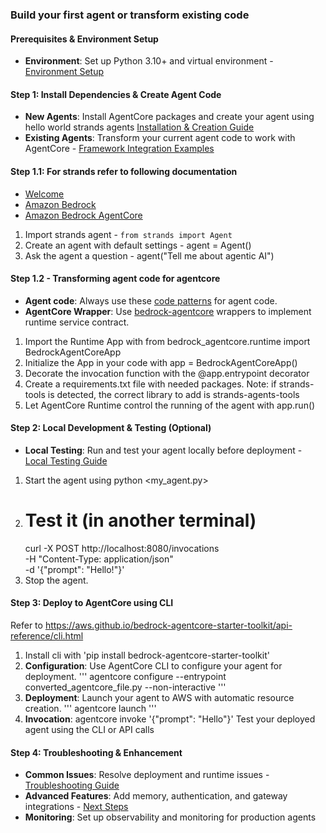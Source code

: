 ### Build your first agent or transform existing code

#### Prerequisites & Environment Setup
- **Environment**: Set up Python 3.10+ and virtual environment - [Environment Setup](https://aws.github.io/bedrock-agentcore-starter-toolkit/user-guide/runtime/quickstart.html#step-0-setup-folder-and-virtual-environment)

#### Step 1: Install Dependencies & Create Agent Code
- **New Agents**: Install AgentCore packages and create your agent using hello world strands agents  [Installation & Creation Guide](https://aws.github.io/bedrock-agentcore-starter-toolkit/user-guide/runtime/quickstart.html#step-1-install-and-create-your-agent)
- **Existing Agents**: Transform your current agent code to work with AgentCore - [Framework Integration Examples](https://aws.github.io/bedrock-agentcore-starter-toolkit/examples/index.html)

#### Step 1.1: For strands refer to following documentation 
- [Welcome](https://strandsagents.com/latest/documentation/docs/index.md)
- [Amazon Bedrock](https://strandsagents.com/latest/documentation/docs/user-guide/concepts/model-providers/amazon-bedrock/index.md)
- [Amazon Bedrock AgentCore](https://strandsagents.com/latest/documentation/docs/user-guide/deploy/deploy_to_bedrock_agentcore/index.md)
1. Import strands agent - `from strands import Agent`
2. Create an agent with default settings - agent = Agent()
3. Ask the agent a question - agent("Tell me about agentic AI")

#### Step 1.2 - Transforming agent code for agentcore 
- **Agent code**: Always use these [code patterns](https://aws.github.io/bedrock-agentcore-starter-toolkit/user-guide/runtime/overview.html#agent-development-patterns) for agent code.
- **AgentCore Wrapper**: Use  [bedrock-agentcore](https://aws.github.io/bedrock-agentcore-starter-toolkit/user-guide/runtime/overview.html#what-is-the-agentcore-runtime-sdk) wrappers to implement runtime service contract.
1. Import the Runtime App with from bedrock_agentcore.runtime import BedrockAgentCoreApp
2. Initialize the App in your code with app = BedrockAgentCoreApp()
3. Decorate the invocation function with the @app.entrypoint decorator
4. Create a requirements.txt file with needed packages. Note: if strands-tools is detected, the correct library to add is strands-agents-tools
5. Let AgentCore Runtime control the running of the agent with app.run() 

#### Step 2: Local Development & Testing (Optional)
- **Local Testing**: Run and test your agent locally before deployment - [Local Testing Guide](https://aws.github.io/bedrock-agentcore-starter-toolkit/user-guide/runtime/quickstart.html#step-2-test-locally)
1. Start the agent using python <my_agent.py>
2. # Test it (in another terminal)
    curl -X POST http://localhost:8080/invocations \
    -H "Content-Type: application/json" \
    -d '{"prompt": "Hello!"}'
3. Stop the agent.

#### Step 3: Deploy to AgentCore using CLI
Refer to https://aws.github.io/bedrock-agentcore-starter-toolkit/api-reference/cli.html
1. Install cli with 'pip install bedrock-agentcore-starter-toolkit'
2. **Configuration**: Use AgentCore CLI to configure your agent for deployment.
    '''
    agentcore configure --entrypoint converted_agentcore_file.py --non-interactive
    '''
3. **Deployment**: Launch your agent to AWS with automatic resource creation.
    '''
    agentcore launch
    '''
4. **Invocation**: agentcore invoke '{"prompt": "Hello"}' Test your deployed agent using the CLI or API calls

#### Step 4: Troubleshooting & Enhancement
- **Common Issues**: Resolve deployment and runtime issues - [Troubleshooting Guide](https://aws.github.io/bedrock-agentcore-starter-toolkit/user-guide/runtime/quickstart.html#troubleshooting)
- **Advanced Features**: Add memory, authentication, and gateway integrations - [Next Steps](https://aws.github.io/bedrock-agentcore-starter-toolkit/user-guide/runtime/quickstart.html#next-steps)
- **Monitoring**: Set up observability and monitoring for production agents
